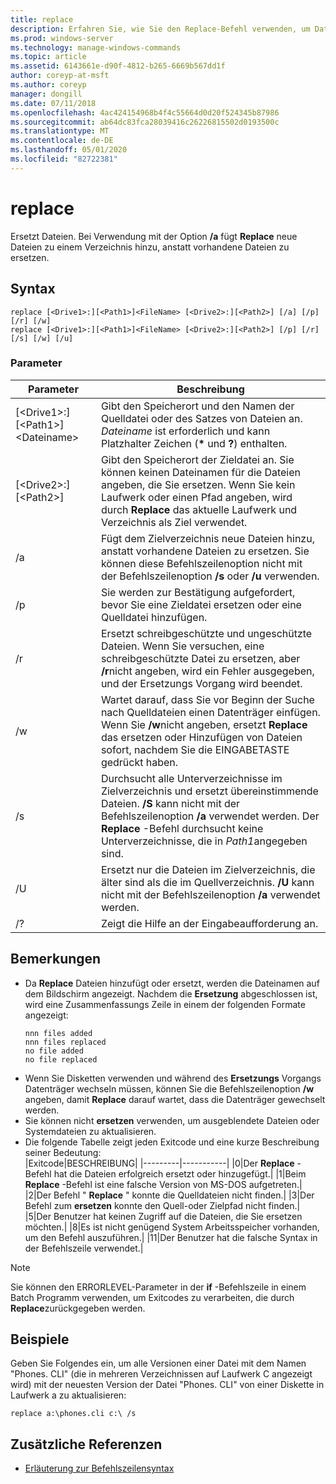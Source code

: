 ```yaml
---
title: replace
description: Erfahren Sie, wie Sie den Replace-Befehl verwenden, um Dateien zu ersetzen.
ms.prod: windows-server
ms.technology: manage-windows-commands
ms.topic: article
ms.assetid: 6143661e-d90f-4812-b265-6669b567dd1f
author: coreyp-at-msft
ms.author: coreyp
manager: dongill
ms.date: 07/11/2018
ms.openlocfilehash: 4ac424154968b4f4c55664d0d20f524345b87986
ms.sourcegitcommit: ab64dc83fca28039416c26226815502d0193500c
ms.translationtype: MT
ms.contentlocale: de-DE
ms.lasthandoff: 05/01/2020
ms.locfileid: "82722381"
---
```

# <a name="replace"></a>replace



Ersetzt Dateien. Bei Verwendung mit der Option **/a** fügt **Replace** neue Dateien zu einem Verzeichnis hinzu, anstatt vorhandene Dateien zu ersetzen.



## <a name="syntax"></a>Syntax

```
replace [<Drive1>:][<Path1>]<FileName> [<Drive2>:][<Path2>] [/a] [/p] [/r] [/w] 
replace [<Drive1>:][<Path1>]<FileName> [<Drive2>:][<Path2>] [/p] [/r] [/s] [/w] [/u] 
```

### <a name="parameters"></a>Parameter

|Parameter|Beschreibung|
|---------|-----------|
|[\<Drive1>:] [\<Path1>] \<Dateiname>|Gibt den Speicherort und den Namen der Quelldatei oder des Satzes von Dateien an. *Dateiname* ist erforderlich und kann Platzhalter Zeichen (**&#42;** und **?**) enthalten.|
|[\<Drive2>:] [\<Path2>]|Gibt den Speicherort der Zieldatei an. Sie können keinen Dateinamen für die Dateien angeben, die Sie ersetzen. Wenn Sie kein Laufwerk oder einen Pfad angeben, wird durch **Replace** das aktuelle Laufwerk und Verzeichnis als Ziel verwendet.|
|/a|Fügt dem Zielverzeichnis neue Dateien hinzu, anstatt vorhandene Dateien zu ersetzen. Sie können diese Befehlszeilenoption nicht mit der Befehlszeilenoption **/s** oder **/u** verwenden.|
|/p|Sie werden zur Bestätigung aufgefordert, bevor Sie eine Zieldatei ersetzen oder eine Quelldatei hinzufügen.|
|/r|Ersetzt schreibgeschützte und ungeschützte Dateien. Wenn Sie versuchen, eine schreibgeschützte Datei zu ersetzen, aber **/r**nicht angeben, wird ein Fehler ausgegeben, und der Ersetzungs Vorgang wird beendet.|
|/w|Wartet darauf, dass Sie vor Beginn der Suche nach Quelldateien einen Datenträger einfügen. Wenn Sie **/w**nicht angeben, ersetzt **Replace** das ersetzen oder Hinzufügen von Dateien sofort, nachdem Sie die EINGABETASTE gedrückt haben.|
|/s|Durchsucht alle Unterverzeichnisse im Zielverzeichnis und ersetzt übereinstimmende Dateien. **/S** kann nicht mit der Befehlszeilenoption **/a** verwendet werden. Der **Replace** -Befehl durchsucht keine Unterverzeichnisse, die in *Path1*angegeben sind.|
|/U|Ersetzt nur die Dateien im Zielverzeichnis, die älter sind als die im Quellverzeichnis. **/U** kann nicht mit der Befehlszeilenoption **/a** verwendet werden.|
|/?|Zeigt die Hilfe an der Eingabeaufforderung an.|

## <a name="remarks"></a>Bemerkungen

- Da **Replace** Dateien hinzufügt oder ersetzt, werden die Dateinamen auf dem Bildschirm angezeigt. Nachdem die **Ersetzung** abgeschlossen ist, wird eine Zusammenfassungs Zeile in einem der folgenden Formate angezeigt:  
  ```
  nnn files added
  nnn files replaced
  no file added
  no file replaced
  ```  
- Wenn Sie Disketten verwenden und während des **Ersetzungs** Vorgangs Datenträger wechseln müssen, können Sie die Befehlszeilenoption **/w** angeben, damit **Replace** darauf wartet, dass die Datenträger gewechselt werden.
- Sie können nicht **ersetzen** verwenden, um ausgeblendete Dateien oder Systemdateien zu aktualisieren.
- Die folgende Tabelle zeigt jeden Exitcode und eine kurze Beschreibung seiner Bedeutung:  
  |Exitcode|BESCHREIBUNG|
  |---------|-----------|
  |0|Der **Replace** -Befehl hat die Dateien erfolgreich ersetzt oder hinzugefügt.|
  |1|Beim **Replace** -Befehl ist eine falsche Version von MS-DOS aufgetreten.|
  |2|Der Befehl " **Replace** " konnte die Quelldateien nicht finden.|
  |3|Der Befehl zum **ersetzen** konnte den Quell-oder Zielpfad nicht finden.|
  |5|Der Benutzer hat keinen Zugriff auf die Dateien, die Sie ersetzen möchten.|
  |8|Es ist nicht genügend System Arbeitsspeicher vorhanden, um den Befehl auszuführen.|
  |11|Der Benutzer hat die falsche Syntax in der Befehlszeile verwendet.|

> [!NOTE]
> Sie können den ERRORLEVEL-Parameter in der **if** -Befehlszeile in einem Batch Programm verwenden, um Exitcodes zu verarbeiten, die durch **Replace**zurückgegeben werden.

## <a name="examples"></a><a name="BKMK_examples"></a>Beispiele

Geben Sie Folgendes ein, um alle Versionen einer Datei mit dem Namen "Phones. CLI" (die in mehreren Verzeichnissen auf Laufwerk C angezeigt wird) mit der neuesten Version der Datei "Phones. CLI" von einer Diskette in Laufwerk a zu aktualisieren:

`replace a:\phones.cli c:\ /s`

## <a name="additional-references"></a>Zusätzliche Referenzen

- [Erläuterung zur Befehlszeilensyntax](command-line-syntax-key.md)